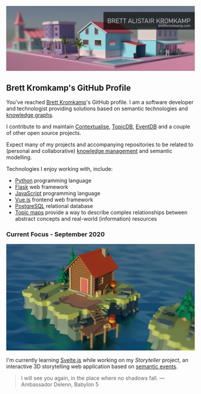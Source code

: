 ![Brett Kromkamp - GitHub banner](https://github.com/brettkromkamp/brettkromkamp/blob/master/resources/banner.png)

## Brett Kromkamp's GitHub Profile

You've reached [Brett Kromkamp](https://brettkromkamp.com/)'s GitHub profile. I am a software developer and technologist providing solutions based on semantic technologies and [knowledge graphs](https://en.wikipedia.org/wiki/Knowledge_graph).

I contribute to and maintain [Contextualise](https://github.com/brettkromkamp/contextualise), [TopicDB](https://github.com/brettkromkamp/topic-db), [EventDB](https://github.com/brettkromkamp/event-db) and a couple of other open source projects.

Expect many of my projects and accompanying repositories to be related to (personal and collaborative) [knowledge management](https://contextualise.dev/) and semantic modelling.

Technologies I enjoy working with, include:

* [Python](https://www.python.org/) programming language
* [Flask](https://flask.palletsprojects.com/en/1.1.x/) web framework
* [JavaScript](https://developer.mozilla.org/en-US/docs/Web/JavaScript) programming language
* [Vue.js](https://vuejs.org/) frontend web framework
* [PostgreSQL](https://www.postgresql.org/) relational database
* [Topic maps](https://ontopia.net/topicmaps/materials/tao.html) provide a way to describe complex relationships between abstract concepts and real-world (information) resources

### Current Focus - September 2020

![Brett Kromkamp - GitHub banner](https://github.com/brettkromkamp/brettkromkamp/blob/master/resources/lake-cabin.png)

I'm currently learning [Svelte.js](https://svelte.dev/) while working on my *Storyteller* project, an interactive 3D storytelling web application based on [semantic events](https://brettkromkamp.com/posts/narrative-events/).

> I will see you again, in the place where no shadows fall. &mdash; Ambassador Delenn, Babylon 5